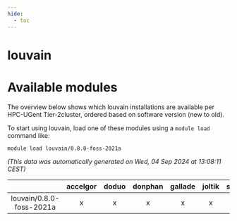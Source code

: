 ```yaml
---
hide:
  - toc
---
```


louvain
=======

# Available modules


The overview below shows which louvain installations are available per HPC-UGent Tier-2cluster, ordered based on software version (new to old).

To start using louvain, load one of these modules using a `module load` command like:

```shell
module load louvain/0.8.0-foss-2021a
```

*(This data was automatically generated on Wed, 04 Sep 2024 at 13:08:11 CEST)*  

| |accelgor|doduo|donphan|gallade|joltik|shinx|skitty|
| :---: | :---: | :---: | :---: | :---: | :---: | :---: | :---: |
|louvain/0.8.0-foss-2021a|x|x|x|x|x|-|x|
